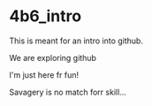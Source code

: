 # 4b6_intro
This is meant for an intro into github.

We are exploring github

I'm just here fr fun!









Savagery is no match forr skill...














